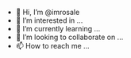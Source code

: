 - 👋 Hi, I’m @imrosale
- 👀 I’m interested in ...
- 🌱 I’m currently learning ...
- 💞️ I’m looking to collaborate on ...
- 📫 How to reach me ...

<!---
imrosale/imrosale is a ✨ special ✨ repository because its `README.md` (this file) appears on your GitHub profile.
You can click the Preview link to take a look at your changes.
--->

